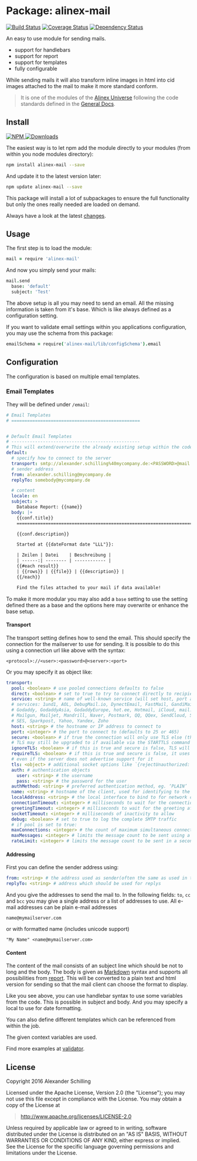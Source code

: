 Package: alinex-mail
=================================================

[![Build Status](https://travis-ci.org/alinex/node-mail.svg?branch=master)](https://travis-ci.org/alinex/node-mail)
[![Coverage Status](https://coveralls.io/repos/alinex/node-mail/badge.png?branch=master)](https://coveralls.io/r/alinex/node-mail?branch=master)
[![Dependency Status](https://gemnasium.com/alinex/node-mail.png)](https://gemnasium.com/alinex/node-mail)

An easy to use module for sending mails.

- support for handlebars
- support for report
- support for templates
- fully configurable

While sending mails it will also transform inline images in html into cid images
attached to the mail to make it more standard conform.

> It is one of the modules of the [Alinex Universe](http://alinex.github.io/code.html)
> following the code standards defined in the [General Docs](http://alinex.github.io/develop).


Install
-------------------------------------------------

[![NPM](https://nodei.co/npm/alinex-mail.png?downloads=true&downloadRank=true&stars=true)
 ![Downloads](https://nodei.co/npm-dl/alinex-mail.png?months=9&height=3)
](https://www.npmjs.com/package/alinex-mail)

The easiest way is to let npm add the module directly to your modules
(from within you node modules directory):

``` sh
npm install alinex-mail --save
```

And update it to the latest version later:

``` sh
npm update alinex-mail --save
```

This package will install a lot of subpackages to ensure the full functionality
but only the ones really needed are loaded on demand.

Always have a look at the latest [changes](Changelog.md).


Usage
-------------------------------------------------

The first step is to load the module:

``` coffee
mail = require 'alinex-mail'
```

And now you simply send your mails:

``` coffee
mail.send
  base: 'default'
  subject: 'Test'
```

The above setup is all you may need to send an email. All the missing information
is taken from it's base. Which is like always defined as a configuration setting.

If you want to validate email settings within you applications configuration, you
may use the schema from this package:

``` coffee
emailSchema = require('alinex-mail/lib/configSchema').email
```


Configuration
-------------------------------------------------

The configuration is based on multiple email templates.

### Email Templates

They will be defined under `/email`:

``` yaml
# Email Templates
# =================================================


# Default Email Templates
# -------------------------------------------------
# This will extend/overwrite the already existing setup within the code.
default:
  # specify how to connect to the server
  transport: smtp://alexander.schilling%40mycompany.de:<PASSWORD>@mail.mycompany.de
  # sender address
  from: alexander.schilling@mycompany.de
  replyTo: somebody@mycompany.de

  # content
  locale: en
  subject: >
    Database Report: {{name}}
  body: |+
    {{conf.title}}
    ==========================================================================

    {{conf.description}}

    Started at {{dateFormat date "LLL"}}:

    | Zeilen | Datei    | Beschreibung |
    | ------:| -------- | ------------ |
    {{#each result}}
    | {{rows}} | {{file}} | {{description}} |
    {{/each}}

    Find the files attached to your mail if data available!
```

To make it more modular you may also add a `base` setting to use the setting defined
there as a base and the options here may overwrite or enhance the base setup.

#### Transport

The transport setting defines how to send the email. This should specify the
connection for the mailserver to use for sending. It is possible to do this using
a connection url like above with the syntax:

    <protocol>://<user>:<password>@<server>:<port>

Or you may specify it as object like:

``` yaml
transport:
  pool: <boolean> # use pooled connections defaults to false
  direct: <boolean> # set to true to try to connect directly to recipients MX
  service: <string> # name of well-known service (will set host, port and secure options)
  # services: 1und1, AOL, DebugMail.io, DynectEmail, FastMail, GandiMail, Gmail,
  # Godaddy, GodaddyAsia, GodaddyEurope, hot.ee, Hotmail, iCloud, mail.ee, Mail.ru,
  # Mailgun, Mailjet, Mandrill, Naver, Postmark, QQ, QQex, SendCloud, SendGrid,
  # SES, Sparkpost, Yahoo, Yandex, Zoho
  host: <string> # the hostname or IP address to connect to
  port: <integer> # the port to connect to (defaults to 25 or 465)
  secure: <boolean> # if true the connection will only use TLS else (the default)
  # TLS may still be upgraded to if available via the STARTTLS command
  ignoreTLS: <boolean> # if this is true and secure is false, TLS will not be used
  requireTLS: <boolean> # if this is true and secure is false, it uses STARTTLS
  # even if the server does not advertise support for it
  tls: <object> # additional socket options like `{rejectUnauthorized: true}`
  auth: # authentication objects
    user: <string> # the username
    pass: <string> # the password for the user
  authMethod: <string> # preferred authentication method, eg. ‘PLAIN’
  name: <string> # hostname of the client, used for identifying to the server
  localAddress: <string> # the local interface to bind to for network connections
  connectionTimeout: <integer> # milliseconds to wait for the connection to establish
  greetingTimeout: <integer> # milliseconds to wait for the greeting after connection is established
  socketTimeout: <integer> # milliseconds of inactivity to allow
  debug: <boolean> # set to true to log the complete SMTP traffic
  # if pool is set to true:
  maxConnections: <integer> # the count of maximum simultaneous connections (defaults to 5)
  maxMessages: <integer> # limits the message count to be sent using a single connection (defaults to 100)
  rateLimit: <integer> # limits the message count to be sent in a second (defaults to false)    
```

#### Addressing

First you can define the sender address using:

``` yaml
from: <string> # the address used as sender(often the same as used in transport)
replyTo: <string> # address which should be used for replys
```

And you give the addresses to send the mail to. In the following fields: `to`, `cc`
and `bcc` you may give a single address or a list of addresses to use.
All e-mail addresses can be plain e-mail addresses

    name@mymailserver.com

or with formatted name (includes unicode support)

    "My Name" <name@mymailserver.com>

#### Content

The content of the mail consists of an subject line which should be not to long
and the body. The body is given as [Markdown](http://alinex.github.io/develop/lang/markdown.html)
syntax and supports all possibilities from
[report](http://alinex.github.io/node-report/README.md.html#markup%20syntax).
This will be converted to a plain text and html version for sending so that the
mail client can choose the format to display.

Like you see above, you can use handlebar syntax to use some variables from the
code. This is possible in subject and body. And you may specify a
local to use for date formatting.

You can also define different templates which can be referenced from within the
job.

The given context variables are used.

Find more examples at [validator](http://alinex.github.io/node-validator/README.md.html#handlebars).



License
-------------------------------------------------

Copyright 2016 Alexander Schilling

Licensed under the Apache License, Version 2.0 (the "License");
you may not use this file except in compliance with the License.
You may obtain a copy of the License at

>  <http://www.apache.org/licenses/LICENSE-2.0>

Unless required by applicable law or agreed to in writing, software
distributed under the License is distributed on an "AS IS" BASIS,
WITHOUT WARRANTIES OR CONDITIONS OF ANY KIND, either express or implied.
See the License for the specific language governing permissions and
limitations under the License.
